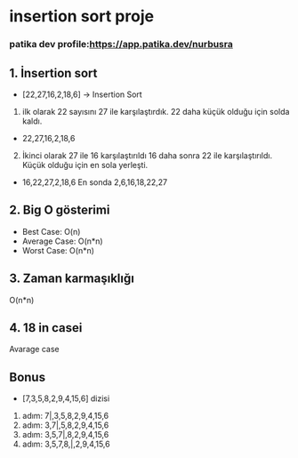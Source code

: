 # insertion sort proje
### patika dev profile:https://app.patika.dev/nurbusra
## 1. İnsertion sort
- [22,27,16,2,18,6] -> Insertion Sort
1. ilk olarak 22 sayısını 27 ile karşılaştırdık. 22 daha küçük olduğu için solda kaldı.
* 22,27,16,2,18,6
2. İkinci olarak 27 ile 16 karşılaştırıldı 16 daha sonra 22 ile karşılaştırıldı. Küçük olduğu için en sola yerleşti.
* 16,22,27,2,18,6
En sonda 2,6,16,18,22,27
## 2. Big O gösterimi
- Best Case: O(n)
- Average Case: O(n*n)
- Worst Case: O(n*n)
## 3. Zaman karmaşıklığı
O(n*n)
## 4. 18 in casei
Avarage case 
## Bonus
* [7,3,5,8,2,9,4,15,6] dizisi
1. adım: 7|,3,5,8,2,9,4,15,6
2. adım: 3,7|,5,8,2,9,4,15,6
3. adım: 3,5,7|,8,2,9,4,15,6
4. adım: 3,5,7,8,|,2,9,4,15,6
